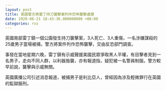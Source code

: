 ```yaml
---
layout: post
title: 英國警方將雷丁持刀襲擊案列作恐怖襲擊處理
date: 2020-06-21 18:43:36.000000000 +08:00
categories: rss
---
```


英國南部雷丁鎮一個公園發生持刀襲擊案，3人死亡、3人重傷，一名涉嫌謀殺的25歲男子當場被捕，警方將案件列作恐怖襲擊，交由反恐部門調查。

事發在當地星期六晚，雷丁鎮有示威聲援美國民眾爭取黑人平權，有目擊者見到一名男子，走向不同人群，以利器施襲，亦有報道指，疑犯被一名警員制服。警方較早前說，襲擊與示威無關。

英國廣播公司引述消息報道，被捕男子是利比亞人，曾經因為涉及輕微罪行在英國的監獄服刑。
